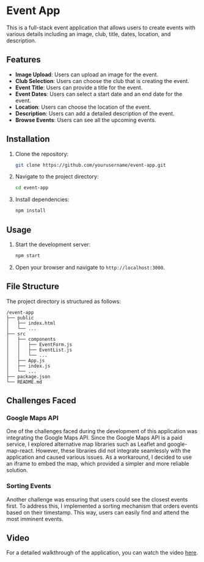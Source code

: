 # Event App

This is a full-stack event application that allows users to create events with various details including an image, club, title, dates, location, and description.

## Features

- **Image Upload**: Users can upload an image for the event.
- **Club Selection**: Users can choose the club that is creating the event.
- **Event Title**: Users can provide a title for the event.
- **Event Dates**: Users can select a start date and an end date for the event.
- **Location**: Users can choose the location of the event.
- **Description**: Users can add a detailed description of the event.
- **Browse Events**: Users can see all the upcoming events.

## Installation

1. Clone the repository:
   ```bash
   git clone https://github.com/yourusername/event-app.git
   ```
2. Navigate to the project directory:
   ```bash
   cd event-app
   ```
3. Install dependencies:
   ```bash
   npm install
   ```

## Usage

1. Start the development server:
   ```bash
   npm start
   ```
2. Open your browser and navigate to `http://localhost:3000`.

## File Structure

The project directory is structured as follows:

```
/event-app
├── public
│   ├── index.html
│   └── ...
├── src
│   ├── components
│   │   ├── EventForm.js
│   │   ├── EventList.js
│   │   └── ...
│   ├── App.js
│   ├── index.js
│   └── ...
├── package.json
└── README.md
```

## Challenges Faced

### Google Maps API

One of the challenges faced during the development of this application was integrating the Google Maps API. Since the Google Maps API is a paid service, I explored alternative map libraries such as Leaflet and google-map-react. However, these libraries did not integrate seamlessly with the application and caused various issues. As a workaround, I decided to use an iframe to embed the map, which provided a simpler and more reliable solution.

### Sorting Events

Another challenge was ensuring that users could see the closest events first. To address this, I implemented a sorting mechanism that orders events based on their timestamp. This way, users can easily find and attend the most imminent events.

## Video

For a detailed walkthrough of the application, you can watch the video [here](https://drive.google.com/file/d/1tYrI0N2r7lLJcKLBszSxibYFoHN0tUiV/view?usp=sharing).
